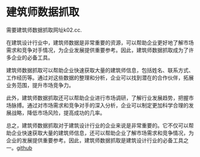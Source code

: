# 建筑师数据抓取

需要建筑师数据抓取网址k02.cc.

在建筑设计行业中，建筑师数据是非常重要的资源，可以帮助企业更好地了解市场需求和竞争对手情况，为企业发展提供重要参考。因此，建筑师数据抓取成为了许多企业的必备工具。

建筑师数据抓取可以帮助企业快速获取大量的建筑师信息，包括姓名、联系方式、工作经历等。通过对这些数据的整理和分析，企业可以找到潜在的合作伙伴，拓展业务范围，提升市场竞争力。

此外，建筑师数据抓取还可以帮助企业进行市场调研，了解行业发展趋势，把握市场脉搏。通过对市场需求和竞争对手的深入分析，企业可以制定更加科学合理的发展战略，降低市场风险，提高成功的几率。

总之，建筑师数据抓取对于建筑设计行业的企业来说是非常重要的。它不仅可以帮助企业快速获取大量的建筑师信息，还可以帮助企业了解市场需求和竞争情况，为企业的发展提供重要参考。因此，建筑师数据抓取是建筑设计行业的必备工具之一。[github](https://github.com)